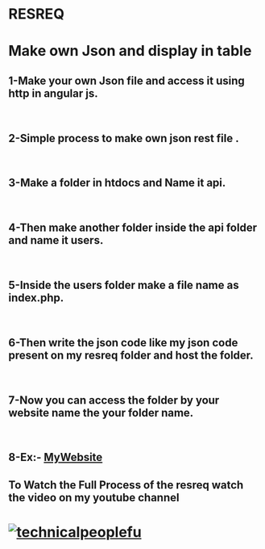 # RESREQ
<h1>Make own Json and display in table</h1>
<h2>1-Make your own Json file and access it using http in angular js.</h2><br>
<h2>2-Simple process to make own json rest file .</h2><br>
<h2>3-Make a folder in htdocs and Name it api.</h2><br>
<h2>4-Then make another folder inside the api folder and name it users.</h2><br>
<h2>5-Inside the users folder make a file name as index.php.</h2><br>
<h2>6-Then write the json code like my json code present on my resreq folder and host the folder.</h2><br>
<h2>7-Now you can access the folder by your website name the your folder name.</h2><br>
<h2>8-Ex:- <a href="http://jitendra.unaux.com/" class="btn">MyWebsite</a></h2>
<h2>To Watch the Full Process of the resreq watch the video on my youtube channel <h1>
  <a href="https://www.youtube.com/technicalpeoplefu" title="technicalpeoplefu"><img src="https://yt3.ggpht.com/a-/AAuE7mAkVNQzkT4FEhpDwoO3lgwmC-OoZx__EqbeUg=s288-mo-c-c0xffffffff-rj-k-no" alt="technicalpeoplefu"></a>
